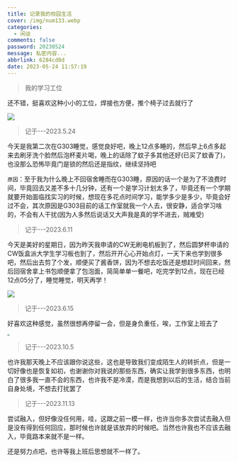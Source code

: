```yaml
---
title: 记录我的校园生活
cover: /img/num133.webp
categories:
  - 闲谈
comments: false
password: 20230524
message: 私密内容...
abbrlink: 6284cd8d
date: 2023-05-24 11:57:19
---
```




> 我的学习工位

还不错，挺喜欢这种小小的工位，焊接也方便，推个椅子过去就行了

![](https://image-1309791158.cos.ap-guangzhou.myqcloud.com/其他/QQ截图20230524121112.webp)



> 记于---2023.5.24

今天是我第二次在G303睡觉，感觉良好吧，晚上12点多睡的，然后早上6点多起来去刷牙洗个脸然后泡杯麦片喝，晚上的话除了蚊子多其他还好(已买了蚊香了)，也没那么恐怖毕竟门是锁的然后还是指纹，继续坚持吧

`原因`：至于我为什么晚上不回宿舍睡而在G303睡，原因的话一个是为了不浪费时间，毕竟回去又差不多十几分钟，还有一个是学习计划太多了，毕竟还有一个学期就要开始面临找实习的时候，想现在多花点时间学习，能学多少是多少，毕竟会好过不会，其次原因是G303目前的话工作室就我一个人去，很安静，适合学习啥的，不会有人干扰(因为人多然后说话又大声我是真的学不进去，贼难受)



> 记于---2023.6.11

今天是美好的星期日，因为昨天我申请的CW无刷电机板到了，然后圆梦杯申请的CW饭盒派大学生学习板也到了，然后开开心心开始点灯，一天下来也学到很多吧，然后出去剪了个发，顺便买了酱香饼，因为不想去吃饭还是想赶时间回来，然后回宿舍拿上书包顺便拿了包泡面，简简单单一餐吧，吃完学到12点，现在已经12点05分了，睡觉睡觉，明天再学！

![](https://image-1309791158.cos.ap-guangzhou.myqcloud.com/其他/QQ截图20230611235602.webp)

> 记于---2023.6.15

好喜欢这种感觉，虽然很想再停留一会，但是身负重任，唉，工作室上班去了

<img src="https://image-1309791158.cos.ap-guangzhou.myqcloud.com/其他/微信图片_20230615193926.webp" style="zoom: 33%;" />



> 记于---2023.10.5

也许我那天晚上不应该跟你说这些，这也是导致我们变成陌生人的转折点，但是一切好像也是恢复如初，也谢谢你对我说的那些东西，确实让我学到很多东西，也明白了很多我一直不会的东西，也许我不是冷漠，而是我想到以后的生活，结合当前自身处境，不想去打扰罢了

> 记于---2023.11.13

尝试融入，但好像没任何用，哇，这跟之前一模一样，也许当你多次尝试去融入但是没有得到任何回应，那时候也许就是该放弃的时候吧。当然也许我也不应该去融入，毕竟路本来就不是一样。

还是努力点吧，也许等我上班后思想就不一样了。

